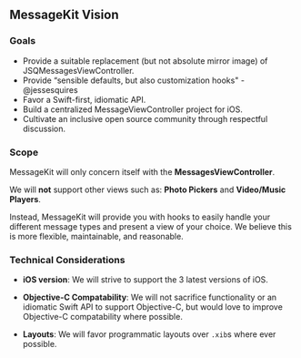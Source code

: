 ## MessageKit Vision

### Goals
- Provide a suitable replacement (but not absolute mirror image) of JSQMessagesViewController.
- Provide “sensible defaults, but also customization hooks" - @jessesquires
- Favor a Swift-first, idiomatic API.
- Build a centralized MessageViewController project for iOS.
- Cultivate an inclusive open source community through respectful discussion.

### Scope
MessageKit will only concern itself with the **MessagesViewController**. 

We will **not** support other views such as:  **Photo Pickers** and **Video/Music Players**.

Instead, MessageKit will provide you with hooks to easily handle your different message types and present a view of your choice. We believe this is more flexible, maintainable, and reasonable.

### Technical Considerations
- **iOS version**: 
We will strive to support the 3 latest versions of iOS.

- **Objective-C Compatability**: 
We will not sacrifice functionality or an idiomatic Swift API to support Objective-C, but would love to improve Objective-C compatability where possible.

- **Layouts**: 
We will favor programmatic layouts over `.xib`s where ever possible.
